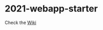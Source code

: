 # 2021-webapp-starter <!-- omit in toc -->

Check the [Wiki](https://github.com/FuriouZz/2021-webapp-starter/wiki)